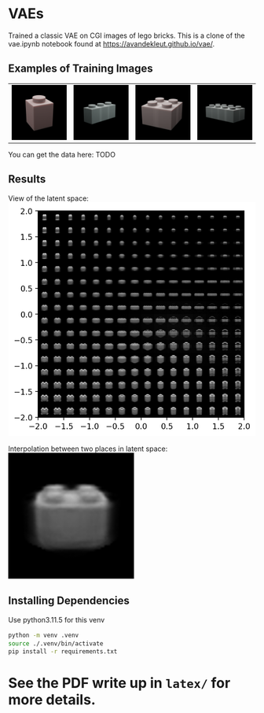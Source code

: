 # VAEs
Trained a classic VAE on CGI images of lego bricks.
This is a clone of the vae.ipynb notebook found at https://avandekleut.github.io/vae/.

## Examples of Training Images
| | | | |
|-|-|-|-|
| ![](.imgs/vae_1x1.png) | ![](.imgs/vae_1x3.png) | ![](.imgs/vae_2x2.png) | ![](.imgs/vae_2x4.png) |

You can get the data here: TODO
<!-- TODO HOST IT somewhere -->

## Results
View of the latent space:
![](.imgs/vae_interpolation_latent.png)

Interpolation between two places in latent space:
![](.imgs/vae_interpolation.gif)

## Installing Dependencies
Use python3.11.5 for this venv
```bash
python -m venv .venv
source ./.venv/bin/activate
pip install -r requirements.txt
```

# See the PDF write up in `latex/` for more details.